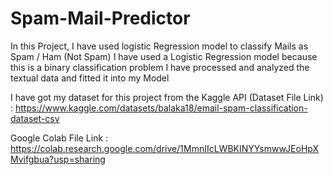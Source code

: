 # Spam-Mail-Predictor
In this Project, I have used logistic Regression model to classify Mails as Spam / Ham (Not Spam)
I have used a Logistic Regression model because this is a binary classification problem
I have processed and analyzed the textual data and fitted it into my Model

I have got my dataset for this project from the Kaggle API (Dataset File Link) : https://www.kaggle.com/datasets/balaka18/email-spam-classification-dataset-csv

Google Colab File Link : https://colab.research.google.com/drive/1MmnIIcLWBKINYYsmwwJEoHpXMvifgbua?usp=sharing
